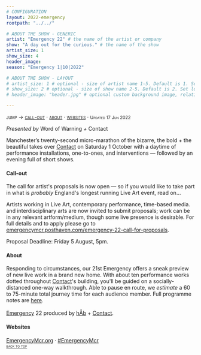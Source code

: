 ```yaml
---
# CONFIGURATION
layout: 2022-emergency
rootpath: "../../"

# ABOUT THE SHOW - GENERIC
artist: "Emergency 22" # the name of the artist or company
show: "A day out for the curious." # the name of the show
artist_size: 1
show_size: 4
header_image:  
season: "Emergency 1|10|2022"

# ABOUT THE SHOW - LAYOUT
# artist_size: 1 # optional - size of artist name 1-5. Default is 1. Set longer names to lower values
# show_size: 2 # optional - size of show name 2-5. Default is 2. Set longer names to lower values
# header_image: "header.jpg" # optional custom background image, relative to current page

---
```

<span style='font-variant: small-caps'>jump → [call-out](/current/2022-emergency/#call-out) · [about](/current/2022-emergency/#about) · [websites](/current/2022-emergency/#websites) · <small>Updated 17 Jun 2022</small>     
        
*Presented by* Word of Warning *+* Contact        
        
Manchester’s twenty-second micro-marathon of the bizarre, the bold + the beautiful takes over <a href="http://contactmcr.com" target="_blank">Contact</a> on Saturday 1 October with a daytime of performance installations, one-to-ones, and interventions — followed by an evening full of short shows.        
        
#### Call-out        
The call for artist's proposals is now open — so if you would like to take part in what is *probably* England's longest running Live Art event, read on…       
        
Artists working in Live Art, contemporary performance, time-based media. and interdisciplinary arts are now invited to submit proposals; work can be in any relevant artform/medium, though some live presence is desirable. For full details and to apply please go to <a href="https://emergencymcr.posthaven.com/emergency-22-call-for-proposals" target="_blank">emergencymcr.posthaven.com/emergency-22-call-for-proposals</a>.        
        
Proposal Deadline: Friday 5 August, 5pm.        
        
#### About         
Responding to circumstances, our 21st Emergency offers a sneak preview of new live work in a brand new home. With about ten performance works dotted throughout <a href="http://contactmcr.com" target="_blank">Contact</a>'s building, you'll be guided on a socially-distanced one-way walkthrough. Able to pause en route, we *estimate* a 60 to 75-minute total journey time for each audience member. Full programme notes are [here](/archive/2021-emergency/programme).<br><br>[Emergency](/hab/emergency) 22 produced by [hÅb](/hab) + <a href="http://contactmcr.com" target="_blank">Contact</a>.     
        
#### Websites         
<a href="http://emergencymcr.org" target="_blank">EmergencyMcr.org</a> · <a href="http://twitter.com/hashtag/EmergencyMcr" target="_blank">#EmergencyMcr</a>                
<small><span style='font-variant: small-caps'>[back to top](/current/2022-emergency)</span></small>

